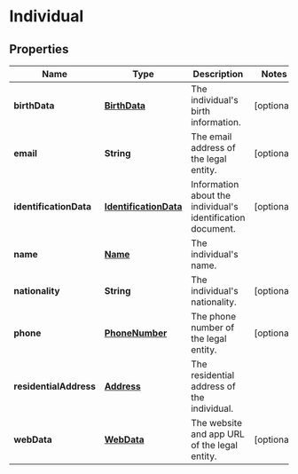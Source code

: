 

# Individual


## Properties

| Name | Type | Description | Notes |
|------------ | ------------- | ------------- | -------------|
|**birthData** | [**BirthData**](BirthData.md) | The individual&#39;s birth information. |  [optional] |
|**email** | **String** | The email address of the legal entity. |  [optional] |
|**identificationData** | [**IdentificationData**](IdentificationData.md) | Information about the individual&#39;s identification document. |  [optional] |
|**name** | [**Name**](Name.md) | The individual&#39;s name. |  |
|**nationality** | **String** | The individual&#39;s nationality. |  [optional] |
|**phone** | [**PhoneNumber**](PhoneNumber.md) | The phone number of the legal entity. |  [optional] |
|**residentialAddress** | [**Address**](Address.md) | The residential address of the individual. |  |
|**webData** | [**WebData**](WebData.md) | The website and app URL of the legal entity. |  [optional] |



